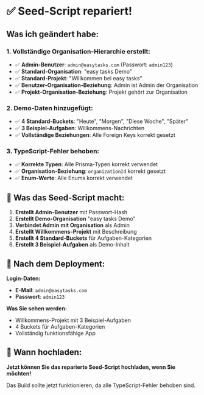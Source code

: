 # ✅ Seed-Script repariert!

## Was ich geändert habe:

### **1. Vollständige Organisation-Hierarchie erstellt:**
- ✅ **Admin-Benutzer**: `admin@easytasks.com` (Passwort: `admin123`)
- ✅ **Standard-Organisation**: "easy tasks Demo"
- ✅ **Standard-Projekt**: "Willkommen bei easy tasks"
- ✅ **Benutzer-Organisation-Beziehung**: Admin ist Admin der Organisation
- ✅ **Projekt-Organisation-Beziehung**: Projekt gehört zur Organisation

### **2. Demo-Daten hinzugefügt:**
- ✅ **4 Standard-Buckets**: "Heute", "Morgen", "Diese Woche", "Später"
- ✅ **3 Beispiel-Aufgaben**: Willkommens-Nachrichten
- ✅ **Vollständige Beziehungen**: Alle Foreign Keys korrekt gesetzt

### **3. TypeScript-Fehler behoben:**
- ✅ **Korrekte Typen**: Alle Prisma-Typen korrekt verwendet
- ✅ **Organisation-Beziehung**: `organizationId` korrekt gesetzt
- ✅ **Enum-Werte**: Alle Enums korrekt verwendet

## 🚀 Was das Seed-Script macht:

1. **Erstellt Admin-Benutzer** mit Passwort-Hash
2. **Erstellt Demo-Organisation** "easy tasks Demo"
3. **Verbindet Admin mit Organisation** als Admin
4. **Erstellt Willkommens-Projekt** mit Beschreibung
5. **Erstellt 4 Standard-Buckets** für Aufgaben-Kategorien
6. **Erstellt 3 Beispiel-Aufgaben** als Demo-Inhalt

## 📱 Nach dem Deployment:

**Login-Daten:**
- **E-Mail**: `admin@easytasks.com`
- **Passwort**: `admin123`

**Was Sie sehen werden:**
- Willkommens-Projekt mit 3 Beispiel-Aufgaben
- 4 Buckets für Aufgaben-Kategorien
- Vollständig funktionsfähige App

## 🔄 Wann hochladen:

**Jetzt können Sie das reparierte Seed-Script hochladen, wenn Sie möchten!**

Das Build sollte jetzt funktionieren, da alle TypeScript-Fehler behoben sind.
